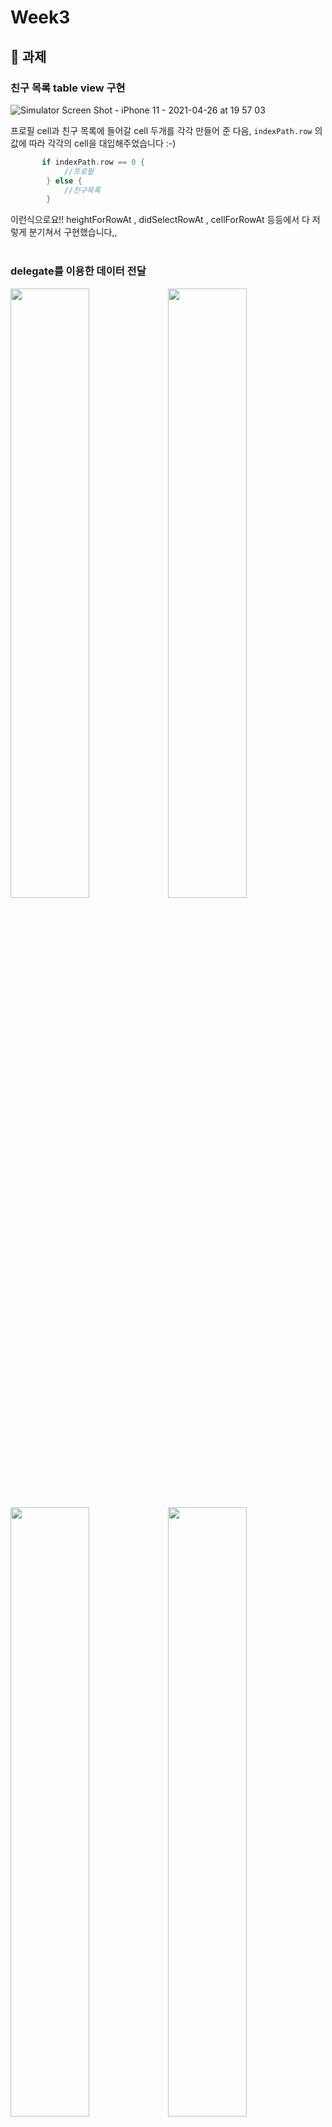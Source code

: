 # Week3

## 📎 과제 
### 친구 목록 table view 구현
![Simulator Screen Shot - iPhone 11 - 2021-04-26 at 19 57 03](https://user-images.githubusercontent.com/72497599/116072344-ea089380-a6c9-11eb-8a80-d6776801532c.png)

프로필 cell과 친구 목록에 들어갈 cell 두개를 각각 만들어 준 다음, `indexPath.row` 의 값에 따라 각각의 cell을 대입해주었습니다 :-)
```swift
       if indexPath.row == 0 {
            //프로필
        } else {
            //친구목록
        }
```
이런식으로요!! heightForRowAt , didSelectRowAt , cellForRowAt 등등에서 다 저렇게 분기쳐서 구현했습니다,,
<br><br>

### delegate를 이용한 데이터 전달
<img width = 50% src="https://user-images.githubusercontent.com/72497599/116072350-ed038400-a6c9-11eb-9170-2ac51ad15c89.png"/><img width = 50% src="https://user-images.githubusercontent.com/72497599/116072352-ed9c1a80-a6c9-11eb-88c5-32c4112be2c4.png"/>
<img width = 50% src="https://user-images.githubusercontent.com/72497599/116072355-ee34b100-a6c9-11eb-922d-a0faf0616ecd.png"/><img width = 50% src="https://user-images.githubusercontent.com/72497599/116072358-ee34b100-a6c9-11eb-9fea-7b2609c3cc36.png"/>
delegate 하다가 진짜 헤멨는 데여...<br>
아직도 맞게 한건지 모르겠어요.. 알려주실 분?<br>
일단 결과물은 맞게 나왔늗ㄴㄷ ㅔ......... 모르겠서요 어려워요,,,,, 이게 맞나 싶어요...<br>
되면 왜돼? 안되면 왜안돼?????를 백만번 외쳤습니다<br>

<br><br>

### collection view 구현
![Simulator Screen Shot - iPhone 11 - 2021-04-26 at 01 51 02](https://user-images.githubusercontent.com/72497599/116001948-31dbdc00-a632-11eb-82a3-2b3161a52dd0.png)
<br>코드베이스로 짤때 꼭 써줘야 하는 ..<br>

```swift
        collectionView?.dataSource = self
        collectionView?.delegate = self
        collectionView = UICollectionView(frame: self.view.frame, collectionViewLayout:  UICollectionViewFlowLayout())
        collectionView?.register(MenuItemCollectionViewCell.self, forCellWithReuseIdentifier: MenuItemCollectionViewCell.identifier)
        collectionView?.backgroundView?.backgroundColor = .clear
        collectionView?.backgroundColor = .clear
```
이유는 모르겠는데 자꾸 까만색 바탕이 나와서 clear로 해줬습니당..


## 😳 도전과제
이거 너무 구글링해서.. .... .. ..할 말 이 업 씁 ...니다.. 

### Action Sheet
![Simulator Screen Shot - iPhone 11 - 2021-04-26 at 19 57 55](https://user-images.githubusercontent.com/72497599/116072360-eecd4780-a6c9-11eb-876e-41304824edc0.png)

이거 하다보면 
<img width="887" alt="스크린샷 2021-04-26 오전 12 23 47" src="https://user-images.githubusercontent.com/72497599/116002911-c7796a80-a636-11eb-9032-9bc73ae00f82.png">
<br>이렇게 생긴 에러를 직면할 수 있을 거예요.. 레이아웃 어쩌구 하는데 구글링 해보니까 iOS버그래요..ㅎ..후..... 저희는 잘못한게 없답니다..?,,,

귀찮지만 저 까만색에 흰글씨를 보기 싫다면 손수 버그를 잡아줘야해요.. ㅠ.. 물론 이것도 구글...(구글ㅅㄹㅎ...~)

```swift
extension UIAlertController {
    func pruneNegativeWidthConstraints() {
        for subView in self.view.subviews {
            for constraint in subView.constraints where constraint.debugDescription.contains("width == - 16") {
                subView.removeConstraint(constraint)
            }
        }
    }
}

```
짠 이렇게 하면 더이상 뜨지 않아요 ㅎ,

```swift
@objc func onClickSettingButton(){
        let optionMenu = UIAlertController(title: nil, message: nil, preferredStyle: .actionSheet)
        let editAction = UIAlertAction(title: "편집", style: .default, handler: {

            (alert: UIAlertAction!) -> Void in

        })

        let managementAction = UIAlertAction(title: "친구 관리", style: .default, handler: {

            (alert: UIAlertAction!) -> Void in

        })


        let settinglAction = UIAlertAction(title: "전체 설정", style: .default, handler: {

            (alert: UIAlertAction!) -> Void in

        })

        let cancelAction = UIAlertAction(title: "취소", style: .cancel, handler: {

            (alert: UIAlertAction!) -> Void in

        })
        
        optionMenu.pruneNegativeWidthConstraints()

        optionMenu.addAction(editAction)
        optionMenu.addAction(managementAction)
        optionMenu.addAction(settinglAction)
        optionMenu.addAction(cancelAction)

        self.present(optionMenu, animated: true, completion: nil)

    }
```

### TableView Swipe Action
![Simulator Screen Shot - iPhone 11 - 2021-04-26 at 19 58 48](https://user-images.githubusercontent.com/72497599/116072366-f0970b00-a6c9-11eb-9aaf-9c6a581d908a.png)

```swift
func tableView(_ tableView: UITableView, trailingSwipeActionsConfigurationForRowAt indexPath: IndexPath) -> UISwipeActionsConfiguration? {


        let hideAction = UIContextualAction(style: .normal, title: "숨김", handler: { (action, view, success) in
         })
        
        let banAction = UIContextualAction(style: .normal, title: "차단", handler: { (action, view, success) in

         })
        
        hideAction.backgroundColor = .gray
        banAction.backgroundColor = .red500
        
        let configuration = UISwipeActionsConfiguration(actions: [banAction,hideAction])
        configuration.performsFirstActionWithFullSwipe = false
        
        return configuration
   }
```

스와이프가 너무 끝까지 되어서 막아주기 위해 
`let configuration = UISwipeActionsConfiguration(actions: [banAction,hideAction])
 configuration.performsFirstActionWithFullSwipe = false`
 이렇게 해줬어요!


### Contextual Menu
![Simulator Screen Shot - iPhone 11 - 2021-04-26 at 19 58 43](https://user-images.githubusercontent.com/72497599/116072365-effe7480-a6c9-11eb-80e8-49e4c9b918db.png)
```swift
func tableView(_ tableView: UITableView,
                            contextMenuConfigurationForRowAt indexPath: IndexPath,
                            point: CGPoint) -> UIContextMenuConfiguration? {
        
        
        let chatAction      = UIAction(title:"채팅하기") { action in }
        let voiceAction     = UIAction(title:"보이스톡") { action in }
        let faceAction      = UIAction(title:"페이스톡") { action in }
        let presentAction   = UIAction(title:"선물하기") { action in }
        
        let actionProvider = UIMenu(title: "", children: [chatAction, voiceAction, faceAction,presentAction])
        
        let profileViewController = ProfileViewController()
        delegate = profileViewController
        
        if indexPath.row == 0{
            self.delegate?.setProfile(data: yoonseoProfile)
        }
        else{
            self.delegate?.setProfile(data: self.friendList[indexPath.row - 1])
        }
        
        return UIContextMenuConfiguration(identifier: nil,
                                          previewProvider:{return profileViewController},
                                          actionProvider: { suggestedActions in actionProvider })
    }
```
그냥하면 안되고 다른 곳과 마찬가지로 delegate를 통해 데이터를 넘겨주어야만 원하는 대로 할 수 있었습니다..

